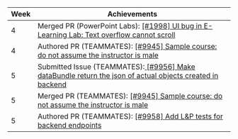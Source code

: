 Week | Achievements
---- | ------------
4 | Merged PR (PowerPoint Labs): [ [#1998] UI bug in E-Learning Lab: Text overflow cannot scroll](https://github.com/PowerPointLabs/PowerPointLabs/pull/1998)
4 | Authored PR (TEAMMATES): [ [#9945] Sample course: do not assume the instructor is male](https://github.com/TEAMMATES/teammates/pull/9945)
5 | Submitted Issue (TEAMMATES):[ [#9956] Make dataBundle return the json of actual objects created in backend](https://github.com/TEAMMATES/teammates/issues/9956)
5 | Merged PR (TEAMMATES): [ [#9945] Sample course: do not assume the instructor is male](https://github.com/TEAMMATES/teammates/pull/9945)
5 | Authored PR (TEAMMATES): [ [#9958] Add L&P tests for backend endpoints](https://github.com/TEAMMATES/teammates/pull/9958)

